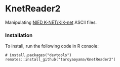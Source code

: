 # KnetReader2

Manipulating [NIED K-NET/KiK-net](http://www.kyoshin.bosai.go.jp/kyoshin/) ASCII files.

### Installation

To install, run the following code in R console:

```
# install.packages("devtools")
remotes::install_github("taroyaoyama/KnetReader2")
```
